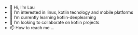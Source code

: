 - 👋 Hi, I’m Lau
- 👀 I’m interested in linux, kotlin tecnology and mobile platforms
- 🌱 I’m currently learning kotlin-deeplearning
- 💞️ I’m looking to collaborate on kotlin projects
- 📫 How to reach me ...

<!---
lauro299/lauro299 is a ✨ special ✨ repository because its `README.md` (this file) appears on your GitHub profile.
You can click the Preview link to take a look at your changes.
--->
